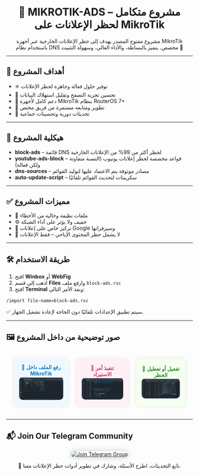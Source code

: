 <h1 align="center">🚫 MIKROTIK-ADS – مشروع متكامل لحظر الإعلانات على MikroTik</h1>

<p align="center">
  مشروع مفتوح المصدر يهدف إلى حظر الإعلانات الخارجية عبر أجهزة MikroTik باستخدام نظام DNS مخصص. يتميز بالبساطة، والأداء العالي، وسهولة التثبيت 💪
</p>

<hr>

<h2>🎯 أهداف المشروع</h2>

<ul>
  <li>✳️ توفير حلول فعالة وجاهزة لحظر الإعلانات</li>
  <li>📡 تحسين تجربة التصفح وتقليل استهلاك البيانات</li>
  <li>🧱 دعم كامل لأجهزة MikroTik بنظام RouterOS 7+</li>
  <li>🤝 تطوير ومتابعة مستمرة من فريق مختص</li>
  <li>🔧 تحديثات دورية وتحسينات جماعية</li>
</ul>

<hr>

<h2>📂 هيكلية المشروع</h2>

<ul>
  <li><strong>block-ads</strong> – قائمة DNS لحظر أكثر من 99% من الإعلانات الخارجية</li>
  <li><strong>youtube-ads-block</strong> – قواعد مخصصة لحظر إعلانات يوتيوب (النسبة متفاوتة ولكن فعالة)</li>
  <li><strong>dns-sources</strong> – مصادر موثوقة يتم الاعتماد عليها لتوليد القوائم</li>
  <li><strong>auto-update-script</strong> – سكريبتات لتحديث القوائم تلقائيًا</li>
</ul>

<hr>

<h2>✅ مميزات المشروع</h2>

<ul>
  <li>🔐 ملفات نظيفة وخالية من الأخطاء</li>
  <li>⚙️ خفيف ولا يؤثر على أداء الشبكة</li>
  <li>🧼 تركيز خاص على إعلانات Google وسيرفراتها</li>
  <li>📄 لا يشمل حظر المحتوى الإباحي – فقط الإعلانات</li>
</ul>

<hr>

<h2>🛠️ طريقة الاستخدام</h2>

<ol>
  <li>افتح <strong>Winbox</strong> أو <strong>WebFig</strong></li>
  <li>اذهب إلى قسم <strong>Files</strong> وارفع ملف <code>block-ads.rsc</code></li>
  <li>افتح <strong>Terminal</strong> ونفذ الأمر التالي:</li>
</ol>

<pre><code>/import file-name=block-ads.rsc</code></pre>

<p>✅ سيتم تطبيق الإعدادات تلقائيًا دون الحاجة لإعادة تشغيل الجهاز.</p>

<hr>

<h2>🖼️ صور توضيحية من داخل المشروع</h2>

<div align="center">

<table style="border-collapse: separate; border-spacing: 20px;">
  <tr>
    <td align="center" style="background-color: #f0f8ff; padding: 15px; border-radius: 12px; box-shadow: 0 0 10px rgba(0,0,0,0.1);">
      <strong style="color: #007acc;">🔹 رفع الملف داخل MikroTik</strong><br>
      <img src="images/upload1.png" width="250" style="border-radius: 10px;"/>
    </td>
    <td align="center" style="background-color: #fff0f5; padding: 15px; border-radius: 12px; box-shadow: 0 0 10px rgba(0,0,0,0.1);">
      <strong style="color: #cc3366;">🔹 تنفيذ أمر الاستيراد</strong><br>
      <img src="images/upload2.png" width="250" style="border-radius: 10px;"/>
    </td>
    <td align="center" style="background-color: #f5fff0; padding: 15px; border-radius: 12px; box-shadow: 0 0 10px rgba(0,0,0,0.1);">
      <strong style="color: #228b22;">🔹 تفعيل أو تعطيل الحظر</strong><br>
      <img src="images/upload3.png" width="250" style="border-radius: 10px;"/>
    </td>
  </tr>
</table>

</div>

<hr>

<h2>📬 Join Our Telegram Community</h2>

<div align="center" style="margin-top: 20px;">
  <a href="https://t.me/star1ink_1raq" target="_blank">
    <img src="https://img.shields.io/badge/Join%20Us%20on-Telegram-2CA5E0?style=for-the-badge&logo=telegram&logoColor=white" alt="Join Telegram Group" height="60" style="border-radius: 10px; box-shadow: 0 0 15px rgba(0,0,0,0.2);">
  </a>
</div>

<p align="center">
  💬 تابع التحديثات، اطرح الأسئلة، وشارك في تطوير أدوات حظر الإعلانات معنا.
</p>
